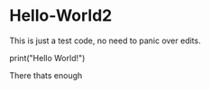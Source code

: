 # Hello-World2

This is just a test code, no need to panic over edits.

print("Hello World!")

There thats enough
